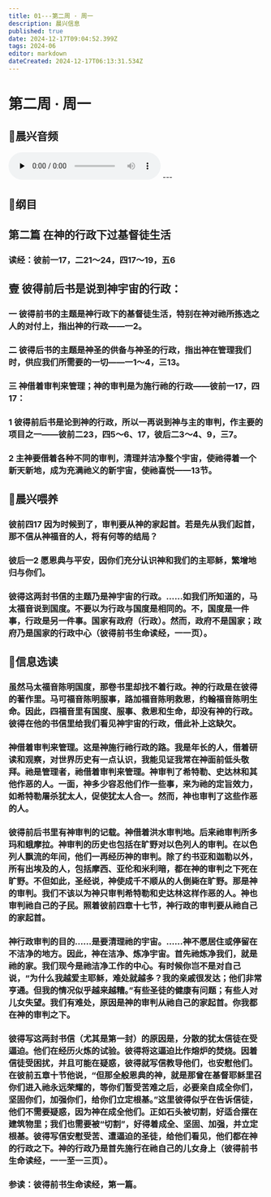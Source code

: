 ```yaml
---
title: 01---第二周 · 周一
description: 晨兴信息
published: true
date: 2024-12-17T09:04:52.399Z
tags: 2024-06
editor: markdown
dateCreated: 2024-12-17T06:13:31.534Z
---
```


# 第二周 · 周一
## 🎵晨兴音频
<audio id="audio" controls="" preload="none">
      <source id="mp3" src="/2024-06/week2/week2day1.mp3">
</audio>
---

## 📖纲目

## 第二篇    在神的行政下过基督徒生活

### 读经：彼前一17，二21～24，四17～19，五6

## 壹    彼得前后书是说到神宇宙的行政：

### 一    彼得前书的主题是神行政下的基督徒生活，特别在神对祂所拣选之人的对付上，指出神的行政——一2。

### 二    彼得后书的主题是神圣的供备与神圣的行政，指出神在管理我们时，供应我们所需要的一切——一1～4，三13。

### 三    神借着审判来管理；神的审判是为施行祂的行政——彼前一17，四17：

### 1    彼得前后书是论到神的行政，所以一再说到神与主的审判，作主要的项目之一——彼前二23，四5～6、17，彼后二3～4、9，三7。

### 2    主神要借着各种不同的审判，清理并洁净整个宇宙，使祂得着一个新天新地，成为充满祂义的新宇宙，使祂喜悦——13节。

## 📖晨兴喂养

### 彼前四17    因为时候到了，审判要从神的家起首。若是先从我们起首，那不信从神福音的人，将有何等的结局？

### 彼后一2    愿恩典与平安，因你们充分认识神和我们的主耶稣，繁增地归与你们。

### 彼得这两封书信的主题乃是神宇宙的行政。……如我们所知道的，马太福音说到国度。不要以为行政与国度是相同的。不，国度是一件事，行政是另一件事。国家有政府（行政）。然而，政府不是国家；政府乃是国家的行政中心（彼得前书生命读经，一一页）。

## 📖信息选读

### 虽然马太福音陈明国度，那卷书里却找不着行政。神的行政是在彼得的著作里。马可福音陈明服事，路加福音陈明救恩，约翰福音陈明生命。因此，四福音里有国度、服事、救恩和生命，却没有神的行政。彼得在他的书信里给我们看见神宇宙的行政，借此补上这缺欠。

### 神借着审判来管理。这是神施行祂行政的路。我是年长的人，借着研读和观察，对世界历史有一点认识，我能见证我常在神面前低头敬拜。祂是管理者，祂借着审判来管理。神审判了希特勒、史达林和其他作恶的人。一面，神多少容忍他们作一些事，来为祂的定旨效力，如希特勒屠杀犹太人，促使犹太人合一。然而，神也审判了这些作恶的人。

### 彼得前后书里有神审判的记载。神借着洪水审判地。后来祂审判所多玛和蛾摩拉。神审判的历史也包括在旷野对以色列人的审判。在以色列人飘流的年间，他们一再经历神的审判。除了约书亚和迦勒以外，所有出埃及的人，包括摩西、亚伦和米利暗，都在神的审判之下死在旷野。不但如此，圣经说，神使成千不顺从的人倒毙在旷野。那是神的审判。我们不该以为神只审判希特勒和史达林这样作恶的人。神也审判祂自己的子民。照着彼前四章十七节，神行政的审判要从祂自己的家起首。

### 神行政审判的目的……是要清理祂的宇宙。……神不愿居住或停留在不洁净的地方。因此，神在洁净、炼净宇宙。首先祂炼净我们，就是祂的家。我们现今是祂洁净工作的中心。有时候你岂不是对自己说，“为什么我越爱主耶稣，难处就越多？我的亲戚很发达；他们非常亨通。但我的情况似乎越来越糟。”有些圣徒的健康有问题；有些人对儿女失望。我们有难处，原因是神的审判从祂自己的家起首。你我都在神的审判之下。

### 彼得写这两封书信（尤其是第一封）的原因是，分散的犹太信徒在受逼迫。他们在经历火炼的试验。彼得将这逼迫比作熔炉的焚烧。因着信徒受困扰，并且可能在疑惑，彼得就写信教导他们，也安慰他们。在彼前五章十节他说，“但那全般恩典的神，就是那曾在基督耶稣里召你们进入祂永远荣耀的，等你们暂受苦难之后，必要亲自成全你们，坚固你们，加强你们，给你们立定根基。”这里彼得似乎在告诉信徒，他们不需要疑惑，因为神在成全他们。正如石头被切割，好适合摆在建筑物里；我们也需要被“切割”，好得着成全、坚固、加强，并立定根基。彼得写信安慰受苦、遭逼迫的圣徒，给他们看见，他们都在神的行政之下。神的行政乃是首先施行在祂自己的儿女身上（彼得前书生命读经，一一至一三页）。

### 参读：彼得前书生命读经，第一篇。
<!-- Google tag (gtag.js) -->
<script async src="https://www.googletagmanager.com/gtag/js?id=G-1P8709Z16T"></script>
<script>
  window.dataLayer = window.dataLayer || [];
  function gtag(){dataLayer.push(arguments);}
  gtag('js', new Date());

  gtag('config', 'G-1P8709Z16T');
</script>